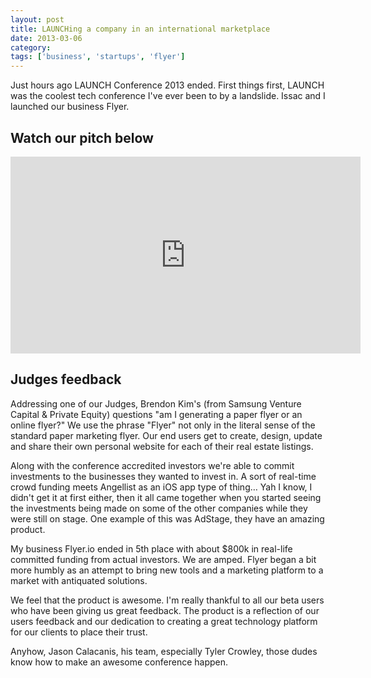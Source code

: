 ```yaml
---
layout: post
title: LAUNCHing a company in an international marketplace
date: 2013-03-06
category:
tags: ['business', 'startups', 'flyer']
---
```


Just hours ago LAUNCH Conference 2013 ended. First things first, LAUNCH was the coolest tech conference I've ever been to by a landslide. Issac and I launched our business Flyer.

## Watch our pitch below

<iframe width="560" height="315" src="http://www.youtube.com/embed/ed0Mi3ma0uw" frameborder="0" allowfullscreen='' ></iframe>

## Judges feedback

Addressing one of our Judges, Brendon Kim's (from Samsung Venture Capital & Private Equity) questions "am I generating a paper flyer or an online flyer?" We use the phrase "Flyer" not only in the literal sense of the standard paper marketing flyer. Our end users get to create, design, update and share their own personal website for each of their real estate listings.

Along with the conference accredited investors we're able to commit investments to the businesses they wanted to invest in. A sort of real-time crowd funding meets Angellist as an iOS app type of thing… Yah I know, I didn't get it at first either, then it all came together when you started seeing the investments being made on some of the other companies while they were still on stage. One example of this was AdStage, they have an amazing product.

My business Flyer.io ended in 5th place with about $800k in real-life committed funding from actual investors. We are amped. Flyer began a bit more humbly as an attempt to bring new tools and a marketing platform to a market with antiquated solutions.

We feel that the product is awesome. I'm really thankful to all our beta users who have been giving us great feedback. The product is a reflection of our users feedback and our dedication to creating a great technology platform for our clients to place their trust.

Anyhow, Jason Calacanis, his team, especially Tyler Crowley, those dudes know how to make an awesome conference happen.